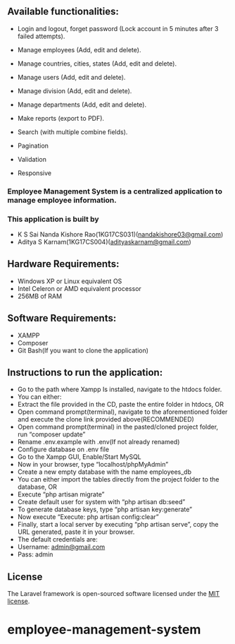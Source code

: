 ## Available functionalities:

+ Login and logout, forget password  (Lock account in 5 minutes after 3 failed attempts).

+ Manage employees (Add, edit and delete).

+ Manage countries, cities, states (Add, edit and delete).

+ Manage users (Add, edit and delete).

+ Manage division (Add, edit and delete).

+ Manage departments (Add, edit and delete).

+ Make reports (export to PDF).

+ Search (with multiple combine fields).

+ Pagination

+ Validation

+ Responsive

### Employee Management System is a centralized application to manage employee information. 
### This application is built by 
+ K S Sai Nanda Kishore Rao(1KG17CS031)(nandakishore03@gmail.com)
+ Aditya S Karnam(1KG17CS004)(adityaskarnam@gmail.com)


## Hardware Requirements:
+ Windows XP or Linux equivalent OS
+ Intel Celeron or AMD equivalent processor
+ 256MB of RAM

## Software Requirements:
+ XAMPP  
+ Composer
+ Git Bash(If you want to clone the application)

## Instructions to run the application:
+ Go to the path where Xampp Is installed, navigate to the htdocs folder. 
+ You can either:	
+ Extract the file provided in the CD, paste the entire folder in htdocs, OR
+ Open command prompt(terminal), navigate to the aforementioned folder and execute the clone link provided above(RECOMMENDED)
+ Open command prompt(terminal) in the pasted/cloned project folder, run “composer update”
+ Rename .env.example with .env(If not already renamed)
+ Configure database on .env file 
+ Go to the Xampp GUI, Enable/Start MySQL
+ Now in your browser, type “localhost/phpMyAdmin”
+ Create a new empty database with the name employees_db
+ You can either import the tables directly from the project folder to the database, OR
+ Execute “php artisan migrate”
+ Create default user for system with “php artisan db:seed”
+ To generate database keys, type “php artisan key:generate”
+ Now execute “Execute: php artisan config:clear”
+ Finally, start a local server by executing “php artisan serve”, copy the URL generated, paste it in your browser. 
+ The default credentials are: 
+ Username: admin@gmail.com
+ Pass: admin



## License

The Laravel framework is open-sourced software licensed under the [MIT license](http://opensource.org/licenses/MIT).
# employee-management-system

